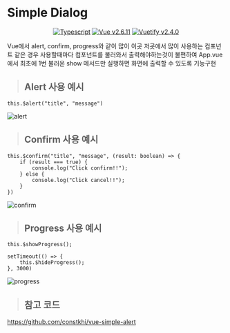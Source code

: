 # Simple Dialog
<center>

[![Typescript](https://img.shields.io/badge/Typescript-blue.svg)](https://www.typescriptlang.org/)
[![Vue v2.6.11](https://img.shields.io/badge/Vue-v2.6.11-blue.svg)](https://kr.vuejs.org/v2/guide/index.html)
[![Vuetify v2.4.0](https://img.shields.io/badge/Vuetify-v2.4.0-blue.svg)](https://vuetifyjs.com/en/)

</center>

Vue에서 alert, confirm, progress와 같이 많이 이곳 저곳에서 많이 사용하는 컴포넌트 같은 경우 사용할때마다 컴포넌트를 불러와서 출력해야하는것이 불편하여 App.vue에서 최초에 1번 불러온 show 메서드만 실행하면 화면에 출력할 수 있도록 기능구현

> ## Alert 사용 예시

```
this.$alert("title", "message")
```

![alert](https://user-images.githubusercontent.com/20200820/118649392-6bad9600-b81e-11eb-81c4-96b319adc489.gif)
    

> ## Confirm 사용 예시

```
this.$confirm("title", "message", (result: boolean) => {
    if (result === true) {
        console.log("Click confirm!!");
    } else {
        console.log("Click cancel!!");
    }
})
```

![confirm](https://user-images.githubusercontent.com/20200820/118649463-7cf6a280-b81e-11eb-8318-a5817924c823.gif)


> ## Progress 사용 예시

```
this.$showProgress();

setTimeout(() => {
    this.$hideProgress();
}, 3000)
```

![progress](https://user-images.githubusercontent.com/20200820/118649440-78ca8500-b81e-11eb-9e76-f88e17186809.gif)

> ## 참고 코드

https://github.com/constkhi/vue-simple-alert